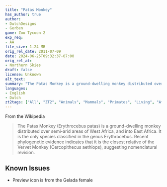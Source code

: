 ```yaml
---
title: "Patas Monkey"
has_author: true
author: 
- DutchDesigns
- Gerben
game: Zoo Tycoon 2
exp_req: 
- AA
file_size: 1.24 MB
orig_rel_date: 2011-07-09
date: 2024-06-25T09:32:37-07:00
orig_rel_at: 
- Northern Skies
draft: false
license: Unknown
alt_text: 
summary: "The Patas Monkey is a ground-dwelling monkey distributed over semi-arid areas of West Africa, and into East Africa."
languages:
- English
- Dutch
zt2tags: ["All", "ZT2", "Animals", "Mammals", "Primates", "Living", "African", "African Adventure"]
---
```

From the Wikipedia

> The Patas Monkey (Erythrocebus patas) is a ground-dwelling monkey distributed over semi-arid areas of West Africa, and into East Africa. It is the only species classified in the genus Erythrocebus. Recent phylogenetic evidence indicates that it is the closest relative of the Vervet Monkey (Cercopithecus aethiops), suggesting nomenclatural revision.

## Known Issues

- Preview icon is from the Gelada female